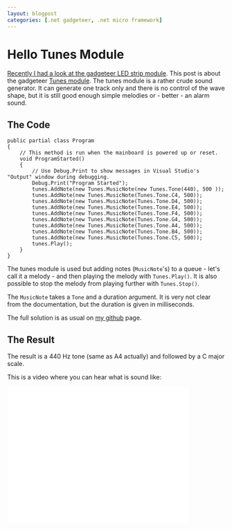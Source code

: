 ```yaml
---
layout: blogpost
categories: [.net gadgeteer, .net micro framework]
---
```


# Hello Tunes Module

<p><a href="https://steenhulthin.github.io/blog/hello-led-strip-gadgeteer-module">Recently I had a look at the gadgeteer LED strip module</a>. This post is about the gadgeteer <a href="https://www.ghielectronics.com/catalog/product/434">Tunes module</a>. The tunes module is a rather crude sound generator. It can generate one track only and there is no control of the wave shape, but it is still good enough simple melodies or - better - an alarm sound.</p>

<h2>The Code</h2>

<pre><code>public partial class Program
{
    // This method is run when the mainboard is powered up or reset.   
    void ProgramStarted()
    {
        // Use Debug.Print to show messages in Visual Studio's "Output" window during debugging.
        Debug.Print("Program Started");
        tunes.AddNote(new Tunes.MusicNote(new Tunes.Tone(440), 500 ));
        tunes.AddNote(new Tunes.MusicNote(Tunes.Tone.C4, 500));
        tunes.AddNote(new Tunes.MusicNote(Tunes.Tone.D4, 500));
        tunes.AddNote(new Tunes.MusicNote(Tunes.Tone.E4, 500));
        tunes.AddNote(new Tunes.MusicNote(Tunes.Tone.F4, 500));
        tunes.AddNote(new Tunes.MusicNote(Tunes.Tone.G4, 500));
        tunes.AddNote(new Tunes.MusicNote(Tunes.Tone.A4, 500));
        tunes.AddNote(new Tunes.MusicNote(Tunes.Tone.B4, 500));
        tunes.AddNote(new Tunes.MusicNote(Tunes.Tone.C5, 500));
        tunes.Play();
    }
}
</code></pre>

<p>The tunes module is used but adding notes (<code>MusicNote</code>'s) to a queue - let's call it a melody - and then playing the melody with <code>Tunes.Play()</code>. It is also possible to stop the melody from playing further with <code>Tunes.Stop()</code>.</p>

<p>The <code>MusicNote</code> takes a <code>Tone</code> and a duration argument. It is very not clear from the documentation, but the duration is given in milliseconds.</p>

<p>The full solution is as usual on <a href="https://github.com/steenhulthin/HelloTuneModule">my github</a> page.</p>

<h2>The Result</h2>

<p>The result is a 440 Hz tone (same as A4 actually) and followed by a C major scale.</p>

<p>This is a video where you can hear what is sound like:</p>

<iframe width="420" height="315" src="//www.youtube.com/embed/WX2PESoJMvE" frameborder="0" allowfullscreen></iframe>
